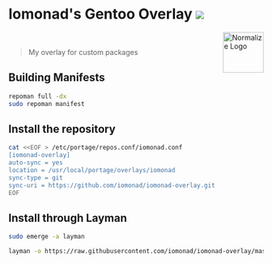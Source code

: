 <h1> Iomonad's Gentoo Overlay
  <a href="https://travis-ci.com/iomonad/iomonad-overlay" title="Build status">
     <img src="https://www.travis-ci.org/iomonad/iomonad-overlay.svg?branch=master">
  </a>
</h1>

<a href="https://github.com/iomonad/iomonad-overlay">
  <img src="https://upload.wikimedia.org/wikipedia/commons/thumb/4/48/Gentoo_Linux_logo_matte.svg/1920px-Gentoo_Linux_logo_matte.svg.png" alt="Normalize Logo"
  width="80" height="80" align="right">
</a><br>

  > My overlay for custom packages


## Building Manifests

```bash
repoman full -dx
sudo repoman manifest
```

## Install the repository

```bash
cat <<EOF > /etc/portage/repos.conf/iomonad.conf
[iomonad-overlay]
auto-sync = yes
location = /usr/local/portage/overlays/iomonad
sync-type = git
sync-uri = https://github.com/iomonad/iomonad-overlay.git
EOF
```

## Install through Layman

```bash
sudo emerge -a layman

layman -o https://raw.githubusercontent.com/iomonad/iomonad-overlay/master/overlay.xml -f -a iomonad-overlay
```
